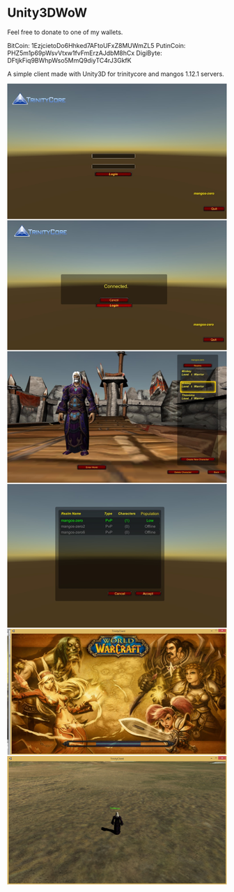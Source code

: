# Unity3DWoW
Feel free to donate to one of my wallets.

BitCoin: 1EzjcietoDo6Hhked7AFtoUFxZ8MUWmZL5
PutinCoin: PHZ5m1p69pWsvVtxw1fvFmErzAJdbM8hCx
DigiByte: DFtjkFiq9BWhpWso5MmQ9diyTC4rJ3GkfK

A simple client made with Unity3D for trinitycore and mangos 1.12.1 servers.

![Screenshot](screenshot.jpg)
![Screenshot](screenshot2.jpg)
![Screenshot](screenshot3.jpg)
![Screenshot](screenshot4.jpg)
![Screenshot](screenshot5.jpg)
![Screenshot](screenshot6.jpg)
